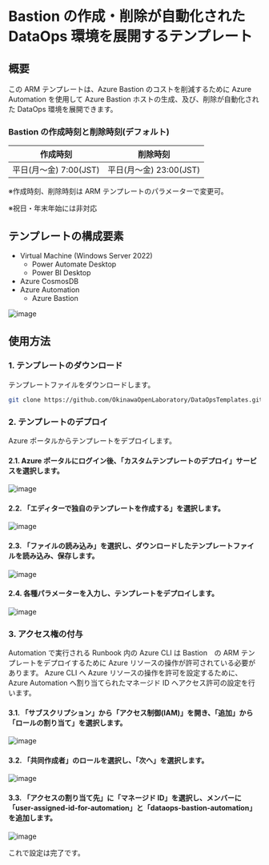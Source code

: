 # Bastion の作成・削除が自動化された DataOps 環境を展開するテンプレート

## 概要

この ARM テンプレートは、Azure Bastion のコストを削減するために Azure Automation を使用して Azure Bastion ホストの生成、及び、削除が自動化された DataOps 環境を展開できます。

### Bastion の作成時刻と削除時刻(デフォルト)

| 作成時刻 | 削除時刻 |
| -------- | -------- |
| 平日(月～金)  7:00(JST) | 平日(月～金) 23:00(JST) |

※作成時刻、削除時刻は ARM テンプレートのパラメーターで変更可。

※祝日・年末年始には非対応

## テンプレートの構成要素

- Virtual Machine (Windows Server 2022)
  - Power Automate Desktop
  - Power BI Desktop
- Azure CosmosDB
- Azure Automation
  - Azure Bastion

![image](https://user-images.githubusercontent.com/8349954/170066577-6811aef9-60ef-4872-bd39-6ca7b4b49001.png)

## 使用方法

### 1. テンプレートのダウンロード

テンプレートファイルをダウンロードします。

```bash
git clone https://github.com/OkinawaOpenLaboratory/DataOpsTemplates.git
```

### 2. テンプレートのデプロイ

Azure ポータルからテンプレートをデプロイします。

#### 2.1. Azure ポータルにログイン後、「カスタムテンプレートのデプロイ」サービスを選択します。

![image](https://user-images.githubusercontent.com/8349954/170040227-4a654d6a-dc4d-466f-8fc6-c22a043fab92.png)


#### 2.2. 「エディターで独自のテンプレートを作成する」を選択します。

![image](https://user-images.githubusercontent.com/8349954/170040347-9a288aaa-6f96-4ad4-8fae-fff40b58a9e7.png)

#### 2.3. 「ファイルの読み込み」を選択し、ダウンロードしたテンプレートファイルを読み込み、保存します。

![image](https://user-images.githubusercontent.com/8349954/170040690-67c4dd1f-ce27-42b2-a541-d2a8fee57ca5.png)

#### 2.4. 各種パラメーターを入力し、テンプレートをデプロイします。

![image](https://user-images.githubusercontent.com/8349954/170041759-da65b08c-3234-433b-80f9-c53b75c9f4c9.png)

### 3. アクセス権の付与

Automation で実行される Runbook 内の Azure CLI は Bastion　の ARM テンプレートをデプロイするために Azure リソースの操作が許可されている必要があります。
Azure CLI へ Azure リソースの操作を許可を設定するために、Azure Automation へ割り当てられたマネージド ID へアクセス許可の設定を行います。

#### 3.1. 「サブスクリプション」から「アクセス制御(IAM)」を開き、「追加」から「ロールの割り当て」を選択します。

![image](https://user-images.githubusercontent.com/8349954/170046911-a39eb6e2-692d-49ae-8d36-51394de87450.png)

#### 3.2. 「共同作成者」のロールを選択し、「次へ」を選択します。

![image](https://user-images.githubusercontent.com/8349954/170047312-047a7ec6-dbcb-4301-92b2-9d800407070a.png)

#### 3.3. 「アクセスの割り当て先」に「マネージド ID」を選択し、メンバーに「user-assigned-id-for-automation」と「dataops-bastion-automation」を追加します。

![image](https://user-images.githubusercontent.com/8349954/170048048-9faba563-f0df-49db-95c2-c0915c3378e4.png)

これで設定は完了です。

